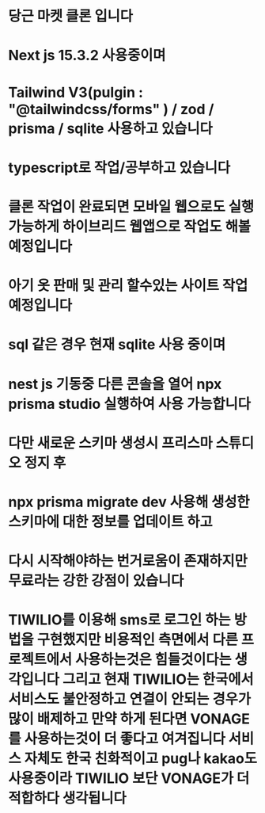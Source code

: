 # 당근 마켓 클론 입니다

#

# Next js 15.3.2 사용중이며

# Tailwind V3(pulgin : "@tailwindcss/forms" ) / zod / prisma / sqlite 사용하고 있습니다

# typescript로 작업/공부하고 있습니다

# 클론 작업이 완료되면 모바일 웹으로도 실행 가능하게 하이브리드 웹앱으로 작업도 해볼 예정입니다

# 아기 옷 판매 및 관리 할수있는 사이트 작업 예정입니다

# sql 같은 경우 현재 sqlite 사용 중이며

# nest js 기동중 다른 콘솔을 열어 npx prisma studio 실행하여 사용 가능합니다

# 다만 새로운 스키마 생성시 프리스마 스튜디오 정지 후

# npx prisma migrate dev 사용해 생성한 스키마에 대한 정보를 업데이트 하고

# 다시 시작해야하는 번거로움이 존재하지만 무료라는 강한 강점이 있습니다

# TIWILIO를 이용해 sms로 로그인 하는 방법을 구현했지만 비용적인 측면에서 다른 프로젝트에서 사용하는것은 힘들것이다는 생각입니다 그리고 현재 TIWILIO는 한국에서 서비스도 불안정하고 연결이 안되는 경우가 많이 배제하고 만약 하게 된다면 VONAGE 를 사용하는것이 더 좋다고 여겨집니다 서비스 자체도 한국 친화적이고 pug나 kakao도 사용중이라 TIWILIO 보단 VONAGE가 더 적합하다 생각됩니다


